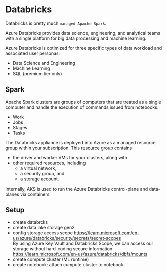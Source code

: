 # Databricks

Databricks is pretty much `managed Apache Spark`.

Azure Databricks provides data science, engineering, and analytical teams with a single platform for big data processing and machine learning.

Azure Databricks is optimized for three specific types of data workload and associated user personas:
- Data Science and Engineering
- Machine Learning
- SQL (premium tier only)

## Spark
Apache Spark clusters are groups of computers that are treated as a single computer and handle the execution of commands issued from notebooks.
- Work
- Jobs
- Stages
- Tasks

The Databricks appliance is deployed into Azure as a managed resource group within your subscription. This resource group contains
- the driver and worker VMs for your clusters, along with
- other required resources, including
  - a virtual network,
  - a security group, and
  - a storage account.

Internally, AKS is used to run the Azure Databricks control-plane and data-planes via containers.

## Setup
- create databrcks
- create data lake storage gen2
- config storage access scope
  https://learn.microsoft.com/en-us/azure/databricks/security/secrets/secret-scopes \
  By using Azure Key Vault and Databricks Scope, we can access our storage without hard-coding secure information. \
  https://learn.microsoft.com/en-us/azure/databricks/dbfs/mounts
- create compute cluster (ML runtime)
- create notebook: attach cumpute cluster to notebook
